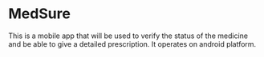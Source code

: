# MedSure
This is a mobile app that will be used to verify the status of the medicine and be able to give a detailed prescription.
It operates on android platform.
